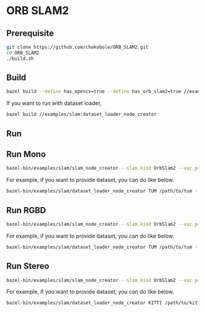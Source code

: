 # ORB SLAM2

## Prerequisite

```bash
git clone https://github.com/chokobole/ORB_SLAM2.git
cd ORB_SLAM2
./build.sh
```

## Build

```bash
bazel build --define has_opencv=true --define has_orb_slam2=true //examples/slam:slam_node_creator
```

If you want to run with dataset loader,

```bash
bazel build //examples/slam:dataset_loader_node_creator
```

## Run

## Run Mono

```bash
bazel-bin/examples/slam/slam_node_creator --slam_kind OrbSlam2 --voc_path /path/to/voc --settings_path /path/to/settings --frame_topic frame --map_topic map --pose_topic pose --left_color_topic left
```

For example, if you want to provide dataset, you can do like below.
```bash
bazel-bin/examples/slam/dataset_loader_node_creator TUM /path/to/tum --left_color_topic left
```

## Run RGBD

```bash
bazel-bin/examples/slam/slam_node_creator --slam_kind OrbSlam2 --voc_path /path/to/voc --settings_path /path/to/settings --frame_topic frame --map_topic map --pose_topic pose --left_color_topic left --right_color_topic right
```

For example, if you want to provide dataset, you can do like below.
```bash
bazel-bin/examples/slam/dataset_loader_node_creator TUM /path/to/tum --left_color_topic left --depth_topic dpeth
```

## Run Stereo

```bash
bazel-bin/examples/slam/slam_node_creator --slam_kind OrbSlam2 --voc_path /path/to/voc --settings_path /path/to/settings --frame_topic frame --map_topic map --pose_topic pose --left_color_topic left --right_color_topic right
```

For example, if you want to provide dataset, you can do like below.
```bash
bazel-bin/examples/slam/dataset_loader_node_creator KITTI /path/to/kitti --left_color_topic left --right_color_topic --left_as_gray_scale --right_as_gray_scale
```